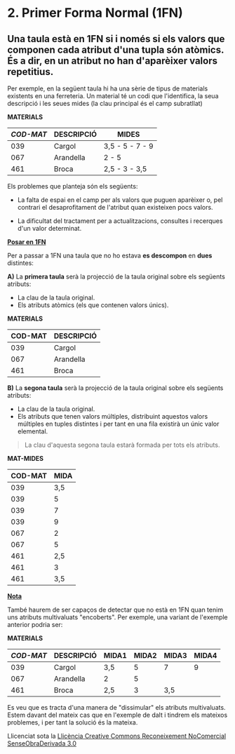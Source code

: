 # 2. Primer Forma Normal (1FN)


 **Una taula està en 1FN si i només si els valors que componen cada
atribut d'una tupla són atòmics. És a dir, en un atribut no han d'aparèixer
valors repetitius.**
---  


Per exemple, en la següent taula hi ha una sèrie de tipus de materials
existents en una ferreteria. Un material té un codi que l'identifica, la seua
descripció i les seues mides (la clau principal és el camp subratllat)

**MATERIALS**

_**COD-MAT**_ |  **DESCRIPCIÓ** |  **MIDES**  
---|---|---  
039  |  Cargol  |  3,5 - 5 - 7 - 9   
067  |  Arandella  |  2 - 5   
461  |  Broca  |  2,5 - 3 - 3,5   
  
Els problemes que planteja són els següents:

  * La falta de espai en el camp per als valors que puguen aparèixer o, pel contrari el desaprofitament de l'atribut quan existeixen pocs valors. 

  * La dificultat del tractament per a actualitzacions, consultes i recerques d'un valor determinat. 

  

**<u>Posar en 1FN</u>**

Per a passar a 1FN una taula que no ho estava **es descompon** en **dues**
distintes:

**A)** La **primera taula** serà la projecció de la taula original sobre els
següents atributs:

  * La clau de la taula original. 
  * Els atributs atòmics (els que contenen valors únics). 
  
**MATERIALS**

**COD-MAT** |  **DESCRIPCIÓ**  
---|---  
039  |  Cargol   
067  |  Arandella   
461  |  Broca


  
**B)** La **segona taula** serà la projecció de la taula original sobre els
següents atributs:

  * La clau de la taula original. 
  * Els atributs que tenen valors múltiples, distribuint aquestos valors múltiples en tuples distintes i per tant en una fila existirà un únic valor elemental. 

> La clau d'aquesta segona taula estarà formada per tots els atributs.

**MAT-MIDES**

**COD-MAT** | **MIDA**  
---|---  
039  |  3,5   
039  |  5   
039  |  7   
039  | 9   
067  |  2   
067  |  5   
461  |  2,5   
461  |  3   
461  |  3,5   
  


**<u>Nota</u>**

També haurem de ser capaços de detectar que no està en 1FN quan tenim uns
atributs multivaluats "encoberts". Per exemple, una variant de l'exemple
anterior podria ser:

**MATERIALS**

_**COD-MAT**_ |  **DESCRIPCIÓ** |  **MIDA1** | **MIDA2** |  **MIDA3** | **MIDA4**  
---|---|---|---|---|---  
039  |  Cargol  |  3,5  |  5 |  7 |  9  
067  |  Arandella  |  2  |  5 |  |   
461  |  Broca  |  2,5  |  3 |  3,5 |   
  


Es veu que es tracta d'una manera de "dissimular" els atributs multivaluats.
Estem davant del mateix cas que en l'exemple de dalt i tindrem els mateixos
problemes, i per tant la solució és la mateixa.  



Llicenciat sota la  [Llicència Creative Commons Reconeixement NoComercial
SenseObraDerivada 3.0](http://creativecommons.org/licenses/by-nc-nd/3.0/)

